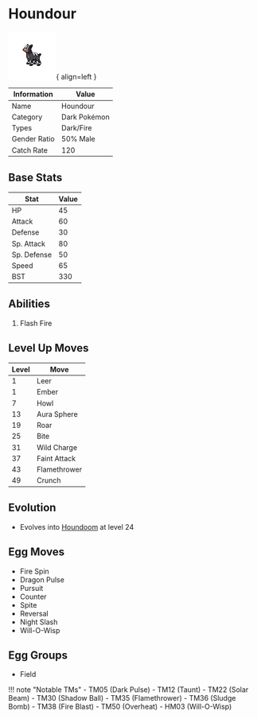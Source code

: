 # Houndour

![Houndour](../images/pokemon/228.png){ align=left }

| Information | Value |
|------------|--------|
| Name | Houndour |
| Category | Dark Pokémon |
| Types | Dark/Fire |
| Gender Ratio | 50% Male |
| Catch Rate | 120 |

## Base Stats

| Stat | Value |
|------|-------|
| HP | 45 |
| Attack | 60 |
| Defense | 30 |
| Sp. Attack | 80 |
| Sp. Defense | 50 |
| Speed | 65 |
| BST | 330 |

## Abilities
1. Flash Fire

## Level Up Moves
| Level | Move |
|-------|------|
| 1 | Leer |
| 1 | Ember |
| 7 | Howl |
| 13 | Aura Sphere |
| 19 | Roar |
| 25 | Bite |
| 31 | Wild Charge |
| 37 | Faint Attack |
| 43 | Flamethrower |
| 49 | Crunch |

## Evolution
- Evolves into [Houndoom](229-houndoom.md) at level 24

## Egg Moves
- Fire Spin
- Dragon Pulse
- Pursuit
- Counter
- Spite
- Reversal
- Night Slash
- Will-O-Wisp

## Egg Groups
- Field

!!! note "Notable TMs"
    - TM05 (Dark Pulse)
    - TM12 (Taunt)
    - TM22 (Solar Beam)
    - TM30 (Shadow Ball)
    - TM35 (Flamethrower)
    - TM36 (Sludge Bomb)
    - TM38 (Fire Blast)
    - TM50 (Overheat)
    - HM03 (Will-O-Wisp)

